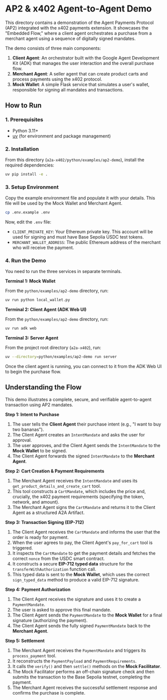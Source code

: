 # AP2 & x402 Agent-to-Agent Demo

This directory contains a demonstration of the Agent Payments Protocol (AP2) integrated with the x402 payments extension. It showcases the "Embedded Flow," where a client agent orchestrates a purchase from a merchant agent using a sequence of digitally signed mandates.

The demo consists of three main components:
1.  **Client Agent**: An orchestrator built with the Google Agent Development Kit (ADK) that manages the user interaction and the overall purchase flow.
2.  **Merchant Agent**: A seller agent that can create product carts and process payments using the x402 protocol.
3.  **Mock Wallet**: A simple Flask service that simulates a user's wallet, responsible for signing all mandates and transactions.

## How to Run

### 1. Prerequisites

- Python 3.11+
- [uv](https://github.com/astral-sh/uv) (for environment and package management)

### 2. Installation

From this directory (`a2a-x402/python/examples/ap2-demo`), install the required dependencies:
```bash
uv pip install -e .
```

### 3. Setup Environment

Copy the example environment file and populate it with your details. This file will be used by the Mock Wallet and Merchant Agent.

```bash
cp .env.example .env
```

Now, edit the `.env` file:
- `CLIENT_PRIVATE_KEY`: Your Ethereum private key. This account will be used for signing and must have Base Sepolia USDC test tokens.
- `MERCHANT_WALLET_ADDRESS`: The public Ethereum address of the merchant who will receive the payment.

### 4. Run the Demo

You need to run the three services in separate terminals.

**Terminal 1: Mock Wallet**

From the `python/examples/ap2-demo` directory, run:
```bash
uv run python local_wallet.py
```

**Terminal 2: Client Agent (ADK Web UI)**

From the `python/examples/ap2-demo` directory, run:
```bash
uv run adk web
```

**Terminal 3: Server Agent**

From the project root directory (`a2a-x402`), run:
```bash
uv --directory=python/examples/ap2-demo run server
```

Once the client agent is running, you can connect to it from the ADK Web UI to begin the purchase flow.

## Understanding the Flow

This demo illustrates a complete, secure, and verifiable agent-to-agent transaction using AP2 mandates.

**Step 1: Intent to Purchase**
1.  The user tells the **Client Agent** their purchase intent (e.g., "I want to buy two bananas").
2.  The Client Agent creates an `IntentMandate` and asks the user for approval.
3.  The user approves, and the Client Agent sends the `IntentMandate` to the **Mock Wallet** to be signed.
4.  The Client Agent forwards the signed `IntentMandate` to the **Merchant Agent**.

**Step 2: Cart Creation & Payment Requirements**
1.  The Merchant Agent receives the `IntentMandate` and uses its `get_product_details_and_create_cart` tool.
2.  This tool constructs a `CartMandate`, which includes the price and, crucially, the x402 payment requirements (specifying the token, network, and amount).
3.  The Merchant Agent signs the `CartMandate` and returns it to the Client Agent as a structured A2A Artifact.

**Step 3: Transaction Signing (EIP-712)**
1.  The Client Agent receives the `CartMandate` and informs the user that the order is ready for payment.
2.  When the user agrees to pay, the Client Agent's `pay_for_cart` tool is triggered.
3.  It inspects the `CartMandate` to get the payment details and fetches the correct `nonce` from the USDC smart contract.
4.  It constructs a secure **EIP-712 typed data** structure for the `transferWithAuthorization` function call.
5.  This typed data is sent to the **Mock Wallet**, which uses the correct `sign_typed_data` method to produce a valid EIP-712 signature.

**Step 4: Payment Authorization**
1.  The Client Agent receives the signature and uses it to create a `PaymentMandate`.
2.  The user is asked to approve this final mandate.
3.  The Client Agent sends the `PaymentMandate` to the **Mock Wallet** for a final signature (authorizing the payment).
4.  The Client Agent sends the fully signed `PaymentMandate` back to the **Merchant Agent**.

**Step 5: Settlement**
1.  The Merchant Agent receives the `PaymentMandate` and triggers its `process_payment` tool.
2.  It reconstructs the `PaymentPayload` and `PaymentRequirements`.
3.  It calls the `verify()` and then `settle()` methods on the **Mock Facilitator**.
4.  The Mock Facilitator performs an off-chain signature check and then submits the transaction to the Base Sepolia testnet, completing the payment.
5.  The Merchant Agent receives the successful settlement response and confirms the purchase is complete.